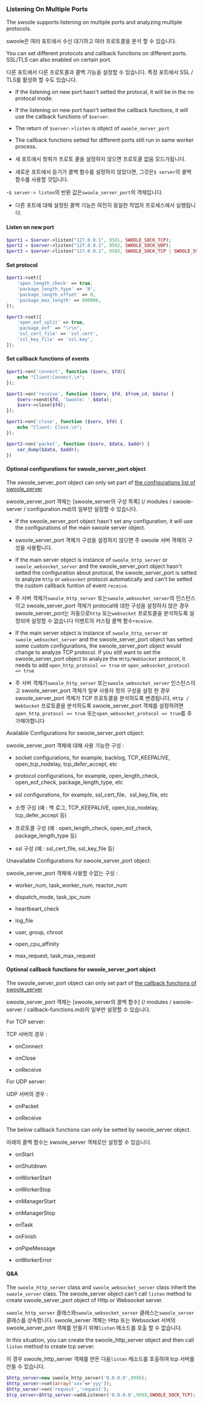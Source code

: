 ### Listening On Multiple Ports

The swoole supports listening on multiple ports and analyzing multiple protocols.

swoole은 여러 포트에서 수신 대기하고 여러 프로토콜을 분석 할 수 있습니다.

You can set different protocols and callback functions on different ports. SSL/TLS can also enabled on certain port.

다른 포트에서 다른 프로토콜과 콜백 기능을 설정할 수 있습니다. 특정 포트에서 SSL / TLS를 활성화 할 수도 있습니다.

- If the listening on new port hasn't setted the protocal, it will be in the no protocal mode.

- If the listening on new port hasn't setted the callback functions, it will use the callback functions of `$server`.

- The return of `$server->listen` is object of `swoole_server_port`

- The callback functions setted for different ports still run in same worker process.


- 새 포트에서 청취가 프로토 콜을 설정하지 않으면 프로토콜 없음 모드가됩니다.

- 새로운 포트에서 듣기가 콜백 함수를 설정하지 않았다면, 그것은`$ server`의 콜백 함수를 사용할 것입니다.

-`$ server-> listen`의 반환 값은`swoole_server_port`의 객체입니다.

- 다른 포트에 대해 설정된 콜백 기능은 여전히 동일한 작업자 프로세스에서 실행됩니다.

#### Listen on new port

```php
$port1 = $server->listen("127.0.0.1", 9501, SWOOLE_SOCK_TCP);
$port2 = $server->listen("127.0.0.1", 9502, SWOOLE_SOCK_UDP);
$port3 = $server->listen("127.0.0.1", 9503, SWOOLE_SOCK_TCP | SWOOLE_SSL);
```

#### Set protocol
```php
$port1->set([
    'open_length_check' => true,
    'package_length_type' => 'N',
    'package_length_offset' => 0,
    'package_max_length' => 800000,
]);

$port3->set([
    'open_eof_split' => true,
    'package_eof' => "\r\n",
    'ssl_cert_file' => 'ssl.cert',
    'ssl_key_file' => 'ssl.key',
]);
```

#### Set callback functions of events
```php
$port1->on('connect', function ($serv, $fd){
    echo "Client:Connect.\n";
});

$port1->on('receive', function ($serv, $fd, $from_id, $data) {
    $serv->send($fd, 'Swoole: '.$data);
    $serv->close($fd);
});

$port1->on('close', function ($serv, $fd) {
    echo "Client: Close.\n";
});

$port2->on('packet', function ($serv, $data, $addr) {
    var_dump($data, $addr);
})
```

#### Optional configurations for swoole_server_port object

The swoole_server_port object can only set part of [the configurations list of swoole_server](/modules/swoole-server/configuration.md)

swoole_server_port 객체는 [swoole_server의 구성 목록] (/ modules / swoole-server / configuration.md)의 일부만 설정할 수 있습니다.

- If the swoole_server_port object hasn't set any configuration, it will use the configurations of the main swoole server object.

- swoole_server_port 객체가 구성을 설정하지 않으면 주 swoole 서버 객체의 구성을 사용합니다.

- If the main server object is instance of `swoole_http_server` or `swoole_websocket_server` and the swoole_server_port object hasn't setted the configuration about protocal, the swoole_server_port is setted to analyze `http` or `websocket` protocol automatically and can't be setted the custom callback funtion of event `receive`.

- 주 서버 객체가`swoole_http_server` 또는`swoole_websocket_server`의 인스턴스이고 swoole_server_port 객체가 protocal에 대한 구성을 설정하지 않은 경우 swoole_server_port는 자동으로`http` 또는`websocket` 프로토콜을 분석하도록 설정되며 설정할 수 없습니다 이벤트의 커스텀 콜백 함수`receive`.

- If the main server object is instance of `swoole_http_server` or `swoole_websocket_server` and the swoole_server_port object has setted some custom configurations, the swoole_server_port object would change to analyze TCP protocol. If you still want to set the swoole_server_port object to analyze the `Http/WebSocket` protocol, it needs to add `open_http_protocol => true` or `open_websocket_protocol => true`

- 주 서버 객체가`swoole_http_server` 또는`swoole_websocket_server` 인스턴스이고 swoole_server_port 객체가 일부 사용자 정의 구성을 설정 한 경우 swoole_server_port 객체가 TCP 프로토콜을 분석하도록 변경됩니다. `Http / WebSocket` 프로토콜을 분석하도록 swoole_server_port 객체를 설정하려면`open_http_protocol => true` 또는`open_websocket_protocol => true`를 추가해야합니다

Available Configurations for swoole_server_port object:


swoole_server_port 객체에 대해 사용 가능한 구성 :

- socket configurations, for example, backlog, TCP_KEEPALIVE, open_tcp_nodelay, tcp_defer_accept, etc

- protocol configurations, for example, open_length_check, open_eof_check, package_length_type, etc

- ssl configurations, for example, ssl_cert_file、ssl_key_file, etc

- 소켓 구성 (예 : 백 로그, TCP_KEEPALIVE, open_tcp_nodelay, tcp_defer_accept 등)

- 프로토콜 구성 (예 : open_length_check, open_eof_check, package_length_type 등)

- ssl 구성 (예 : ssl_cert_file, ssl_key_file 등)

Unavailable Configurations for swoole_server_port object:

swoole_server_port 객체에 사용할 수없는 구성 :

- worker_num, task_worker_num, reactor_num

- dispatch_mode, task_ipc_num

- heartbeart_check

- log_file

- user, group, chroot

- open_cpu_affinity

- max_request, task_max_request

#### Optional callback functions for swoole_server_port object

The swoole_server_port object can only set part of [the callback functions of swoole_server](/modules/swoole-server/callback-functions.md)

swoole_server_port 객체는 [swoole_server의 콜백 함수] (/ modules / swoole-server / callback-functions.md)의 일부만 설정할 수 있습니다.

For TCP server:

TCP 서버의 경우 :

- onConnect

- onClose

- onReceive

For UDP server:

UDP 서버의 경우 :

- onPacket

- onReceive

The below callback functions can only be setted by swoole_server object.

아래의 콜백 함수는 swoole_server 객체로만 설정할 수 있습니다.

- onStart

- onShutdown

- onWorkerStart

- onWorkerStop

- onManagerStart

- onManagerStop

- onTask

- onFinish

- onPipeMessage

- onWorkerError

#### Q&A

The `swoole_http_server` class and `swoole_websocket_server` class inherit the `swoole_server` class. The swoole_server object can't call `listen` method to create swoole_server_port object of Http or Websocket server. 

`swoole_http_server` 클래스와`swoole_websocket_server` 클래스는`swoole_server` 클래스를 상속합니다. swoole_server 객체는 Http 또는 Websocket 서버의 swoole_server_port 객체를 만들기 위해`listen` 메소드를 호출 할 수 없습니다.

In this situation, you can create the swoole_http_server object and then call `listen` method to create tcp server.

이 경우 swoole_http_server 객체를 만든 다음`listen` 메소드를 호출하여 tcp 서버를 만들 수 있습니다.

```php
$http_server=new swoole_http_server('0.0.0.0',9998); 
$http_server->set(array('xxx'=>'yyy'));
$http_server->on('request','request');
$tcp_server=$http_server->addListener('0.0.0.0',9999,SWOOLE_SOCK_TCP);
```

